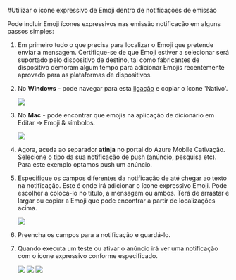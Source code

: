 <properties 
    pageTitle="Utilizar Emoji ícones expressivos dentro Azure Mobile Cativação" 
    description="Como utilizar os ícones expressivos de Emoji dentro as notificações push"     
    services="mobile-engagement" 
    documentationCenter="mobile" 
    authors="piyushjo" 
    manager="dwrede" 
    editor="" />

<tags 
    ms.service="mobile-engagement" 
    ms.workload="mobile" 
    ms.tgt_pltfrm="mobile-windows-phone" 
    ms.devlang="na" 
    ms.topic="article" 
    ms.date="08/19/2016" 
    ms.author="piyushjo" />

#<a name="use-emoji-emoticon-within-push-notifications"></a>Utilizar o ícone expressivo de Emoji dentro de notificações de emissão

Pode incluir Emoji ícones expressivos nas emissão notificação em alguns passos simples: 

1. Em primeiro tudo o que precisa para localizar o Emoji que pretende enviar a mensagem. Certifique-se de que Emoji estiver a selecionar será suportado pelo dispositivo de destino, tal como fabricantes de dispositivo demoram algum tempo para adicionar Emojis recentemente aprovado para as plataformas de dispositivos. 

2. No **Windows** - pode navegar para esta [ligação](http://apps.timwhitlock.info/emoji/tables/unicode) e copiar o ícone 'Nativo'.

    ![][7] 

3. No **Mac** - pode encontrar que emojis na aplicação de dicionário em Editar -> Emoji & símbolos.

    ![][6] 

4. Agora, aceda ao separador **atinja** no portal do Azure Mobile Cativação. Selecione o tipo da sua notificação de push (anúncio, pesquisa etc). Para este exemplo optamos push um anúncio.

5. Especifique os campos diferentes da notificação de até chegar ao texto na notificação. Este é onde irá adicionar o ícone expressivo Emoji. Pode escolher a colocá-lo no título, a mensagem ou ambos. Terá de arrastar e largar ou copiar a Emoji que pode encontrar a partir de localizações acima. 

    ![][1]

6. Preencha os campos para a notificação e guardá-lo. 

7. Quando executa um teste ou ativar o anúncio irá ver uma notificação com o ícone expressivo conforme especificado.   

    ![][3] ![][4] ![][5]

<!-- Images. -->
[1]: ./media/mobile-engagement-use-emoji-with-push/notification_input.png
[3]: ./media/mobile-engagement-use-emoji-with-push/iOS_Emoji.png
[4]: ./media/mobile-engagement-use-emoji-with-push/Android_Emoji.png
[5]: ./media/mobile-engagement-use-emoji-with-push/WindowsPhone_Emoji.png
[6]: ./media/mobile-engagement-use-emoji-with-push/Mac_SelectEmoji.png
[7]: ./media/mobile-engagement-use-emoji-with-push/Windows_SelectEmoji.png


